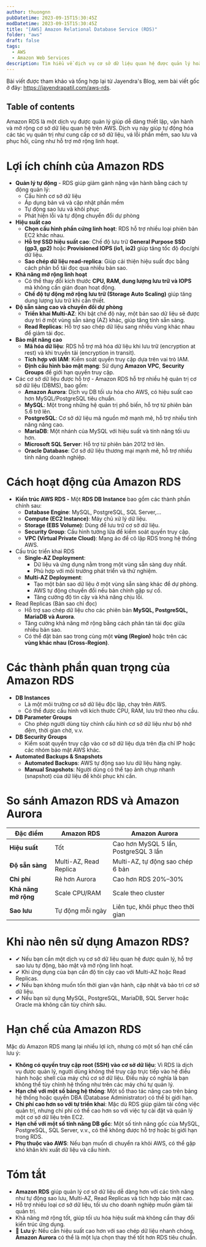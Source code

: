 ```yaml
---
author: thuongnn
pubDatetime: 2023-09-15T15:30:45Z
modDatetime: 2023-09-15T15:30:45Z
title: "[AWS] Amazon Relational Database Service (RDS)"
folder: "aws"
draft: false
tags:
  - AWS
  - Amazon Web Services
description: Tìm hiểu về dịch vụ cơ sở dữ liệu quan hệ được quản lý hoàn toàn bởi AWS, hỗ trợ nhiều loại database engine phổ biến.
---
```


Bài viết được tham khảo và tổng hợp lại từ Jayendra's Blog, xem bài viết gốc ở đây: https://jayendrapatil.com/aws-rds.

## Table of contents

Amazon RDS là một dịch vụ được quản lý giúp dễ dàng thiết lập, vận hành và mở rộng cơ sở dữ liệu quan hệ trên AWS. Dịch vụ này giúp tự động hóa các tác vụ quản trị như cung cấp cơ sở dữ liệu, vá lỗi phần mềm, sao lưu và phục hồi, cũng như hỗ trợ mở rộng linh hoạt.

# Lợi ích chính của Amazon RDS

- **Quản lý tự động** - RDS giúp giảm gánh nặng vận hành bằng cách tự động quản lý:
  - Cấu hình cơ sở dữ liệu
  - Áp dụng bản vá và cập nhật phần mềm
  - Tự động sao lưu và khôi phục
  - Phát hiện lỗi và tự động chuyển đổi dự phòng
- **Hiệu suất cao**
  - **Chọn cấu hình phần cứng linh hoạt**: RDS hỗ trợ nhiều loại phiên bản EC2 khác nhau.
  - **Hỗ trợ SSD hiệu suất cao**: Chế độ lưu trữ **General Purpose SSD (gp3, gp2)** hoặc **Provisioned IOPS (io1, io2)** giúp tăng tốc độ đọc/ghi dữ liệu.
  - **Sao chép dữ liệu read-replica**: Giúp cải thiện hiệu suất đọc bằng cách phân bổ tải đọc qua nhiều bản sao.
- **Khả năng mở rộng linh hoạt**
  - Có thể thay đổi kích thước **CPU, RAM, dung lượng lưu trữ và IOPS** mà không cần gián đoạn hoạt động.
  - **Chế độ tự động mở rộng lưu trữ (Storage Auto Scaling)** giúp tăng dung lượng lưu trữ khi cần thiết.
- **Độ sẵn sàng cao và chuyển đổi dự phòng**
  - **Triển khai Multi-AZ**: Khi bật chế độ này, một bản sao dữ liệu sẽ được duy trì ở một vùng sẵn sàng (AZ) khác, giúp tăng tính sẵn sàng.
  - **Read Replicas**: Hỗ trợ sao chép dữ liệu sang nhiều vùng khác nhau để giảm tải đọc.
- **Bảo mật nâng cao**
  - **Mã hóa dữ liệu**: RDS hỗ trợ mã hóa dữ liệu khi lưu trữ (encryption at rest) và khi truyền tải (encryption in transit).
  - **Tích hợp với IAM**: Kiểm soát quyền truy cập dựa trên vai trò IAM.
  - **Định cấu hình bảo mật mạng**: Sử dụng **Amazon VPC**, **Security Groups** để giới hạn quyền truy cập.
- Các cơ sở dữ liệu được hỗ trợ - Amazon RDS hỗ trợ nhiều hệ quản trị cơ sở dữ liệu (DBMS), bao gồm:
  - **Amazon Aurora**: Dịch vụ DB tối ưu hóa cho AWS, có hiệu suất cao hơn MySQL/PostgreSQL tiêu chuẩn.
  - **MySQL**: Một trong những hệ quản trị phổ biến, hỗ trợ từ phiên bản 5.6 trở lên.
  - **PostgreSQL**: Cơ sở dữ liệu mã nguồn mở mạnh mẽ, hỗ trợ nhiều tính năng nâng cao.
  - **MariaDB**: Một nhánh của MySQL với hiệu suất và tính năng tối ưu hơn.
  - **Microsoft SQL Server**: Hỗ trợ từ phiên bản 2012 trở lên.
  - **Oracle Database**: Cơ sở dữ liệu thương mại mạnh mẽ, hỗ trợ nhiều tính năng doanh nghiệp.

# Cách hoạt động của Amazon RDS

- **Kiến trúc AWS RDS -** Một **RDS DB Instance** bao gồm các thành phần chính sau:
  - **Database Engine**: MySQL, PostgreSQL, SQL Server,...
  - **Compute (EC2 Instance)**: Máy chủ xử lý dữ liệu.
  - **Storage (EBS Volume)**: Dùng để lưu trữ cơ sở dữ liệu.
  - **Security Group**: Cấu hình tường lửa để kiểm soát quyền truy cập.
  - **VPC (Virtual Private Cloud)**: Mạng ảo để cô lập RDS trong hệ thống AWS.
- Cấu trúc triển khai RDS
  - **Single-AZ Deployment**:
    - Dữ liệu và ứng dụng nằm trong một vùng sẵn sàng duy nhất.
    - Phù hợp với môi trường phát triển và thử nghiệm.
  - **Multi-AZ Deployment**:
    - Tạo một bản sao dữ liệu ở một vùng sẵn sàng khác để dự phòng.
    - AWS tự động chuyển đổi nếu bản chính gặp sự cố.
    - Tăng cường độ tin cậy và khả năng chịu lỗi.
- Read Replicas (Bản sao chỉ đọc)
  - Hỗ trợ sao chép dữ liệu cho các phiên bản **MySQL, PostgreSQL, MariaDB và Aurora**.
  - Tăng cường khả năng mở rộng bằng cách phân tán tải đọc giữa nhiều bản sao.
  - Có thể đặt bản sao trong cùng một **vùng (Region)** hoặc trên các **vùng khác nhau (Cross-Region)**.

# Các thành phần quan trọng của Amazon RDS

- **DB Instances**
  - Là một môi trường cơ sở dữ liệu độc lập, chạy trên AWS.
  - Có thể được cấu hình với kích thước CPU, RAM, lưu trữ theo nhu cầu.
- **DB Parameter Groups**
  - Cho phép người dùng tùy chỉnh cấu hình cơ sở dữ liệu như bộ nhớ đệm, thời gian chờ, v.v.
- **DB Security Groups**
  - Kiểm soát quyền truy cập vào cơ sở dữ liệu dựa trên địa chỉ IP hoặc các nhóm bảo mật AWS khác.
- **Automated Backups & Snapshots**
  - **Automated Backups**: AWS tự động sao lưu dữ liệu hàng ngày.
  - **Manual Snapshots**: Người dùng có thể tạo ảnh chụp nhanh (snapshot) của dữ liệu để khôi phục khi cần.

# So sánh Amazon RDS và Amazon Aurora

| **Đặc điểm**         | **Amazon RDS**         | **Amazon Aurora**                     |
| -------------------- | ---------------------- | ------------------------------------- |
| **Hiệu suất**        | Tốt                    | Cao hơn MySQL 5 lần, PostgreSQL 3 lần |
| **Độ sẵn sàng**      | Multi-AZ, Read Replica | Multi-AZ, tự động sao chép 6 bản      |
| **Chi phí**          | Rẻ hơn Aurora          | Cao hơn RDS 20%–30%                   |
| **Khả năng mở rộng** | Scale CPU/RAM          | Scale theo cluster                    |
| **Sao lưu**          | Tự động mỗi ngày       | Liên tục, khôi phục theo thời gian    |

# Khi nào nên sử dụng Amazon RDS?

- ✔ Nếu bạn cần một dịch vụ cơ sở dữ liệu quan hệ được quản lý, hỗ trợ sao lưu tự động, bảo mật và mở rộng linh hoạt.
- ✔ Khi ứng dụng của bạn cần độ tin cậy cao với Multi-AZ hoặc Read Replicas.
- ✔ Nếu bạn không muốn tốn thời gian vận hành, cập nhật và bảo trì cơ sở dữ liệu.
- ✔ Nếu bạn sử dụng MySQL, PostgreSQL, MariaDB, SQL Server hoặc Oracle mà không cần tùy chỉnh sâu.

# **Hạn chế của Amazon RDS**

Mặc dù Amazon RDS mang lại nhiều lợi ích, nhưng có một số hạn chế cần lưu ý:

- **Không có quyền truy cập root (SSH) vào cơ sở dữ liệu**: Vì RDS là dịch vụ được quản lý, người dùng không thể truy cập trực tiếp vào hệ điều hành hoặc shell của máy chủ cơ sở dữ liệu. Điều này có nghĩa là bạn không thể tùy chỉnh hệ thống như trên các máy chủ tự quản lý.
- **Hạn chế với một số bảng hệ thống**: Một số thao tác nâng cao trên bảng hệ thống hoặc quyền DBA (Database Administrator) có thể bị giới hạn.
- **Chi phí cao hơn so với tự triển khai**: Mặc dù RDS giúp giảm tải công việc quản trị, nhưng chi phí có thể cao hơn so với việc tự cài đặt và quản lý một cơ sở dữ liệu trên EC2.
- **Hạn chế với một số tính năng DB gốc**: Một số tính năng gốc của MySQL, PostgreSQL, SQL Server, v.v., có thể không được hỗ trợ hoặc bị giới hạn trong RDS.
- **Phụ thuộc vào AWS**: Nếu bạn muốn di chuyển ra khỏi AWS, có thể gặp khó khăn khi xuất dữ liệu và cấu hình.

# **Tóm tắt**

- **Amazon RDS** giúp quản lý cơ sở dữ liệu dễ dàng hơn với các tính năng như tự động sao lưu, Multi-AZ, Read Replicas và tích hợp bảo mật cao.
- Hỗ trợ nhiều loại cơ sở dữ liệu, tối ưu cho doanh nghiệp muốn giảm tải quản trị.
- Khả năng mở rộng tốt, giúp tối ưu hóa hiệu suất mà không cần thay đổi kiến trúc ứng dụng.
- 📌 **Lưu ý:** Nếu cần hiệu suất cao hơn với sao chép dữ liệu nhanh chóng, **Amazon Aurora** có thể là một lựa chọn thay thế tốt hơn RDS tiêu chuẩn.
